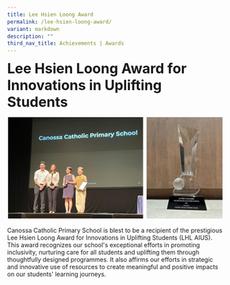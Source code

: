 ```yaml
---
title: Lee Hsien Loong Award
permalink: /lee-hsien-loong-award/
variant: markdown
description: ""
third_nav_title: Achievements | Awards
---
```

<b><font size="6">Lee Hsien Loong Award for Innovations in Uplifting Students </font></b>

![](/images/Our%20School/Lee%20Hsien%20Long%20Award/Lee_Hsien_Loong_Award_3.jpg)

Canossa Catholic Primary School is blest to be a recipient of the prestigious Lee Hsien Loong Award for Innovations in Uplifting Students (LHL AIUS). This award recognizes our school's exceptional efforts in promoting inclusivity, nurturing care for all students and uplifting them through thoughtfully designed programmes. It also affirms our efforts in strategic and innovative use of resources to create meaningful and positive impacts on our students' learning journeys.